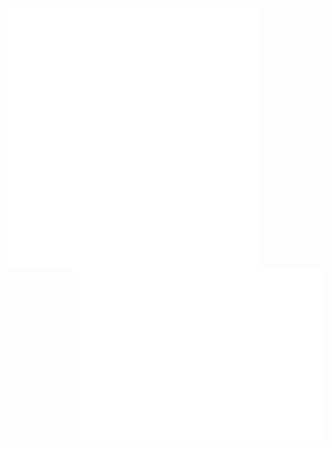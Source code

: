 <!--
**rajatdiptabiswas/rajatdiptabiswas** is a ✨ _special_ ✨ repository because its `README.md` (this file) appears on your GitHub profile.

### Hi there 👋

Here are some ideas to get you started:

- 🔭 I’m currently working on ...
- 🌱 I’m currently learning ...
- 👯 I’m looking to collaborate on ...
- 🤔 I’m looking for help with ...
- 💬 Ask me about ...
- 📫 How to reach me: ...
- 😄 Pronouns: ...
- ⚡ Fun fact: ...
-->

<img align="left" width="400px" src="https://github.com/rajatdiptabiswas/rajatdiptabiswas/blob/main/github-metrics.svg">
<img align="right" width="400px" src="https://github.com/rajatdiptabiswas/rajatdiptabiswas/blob/main/github-metrics-plugin-stars.svg">
